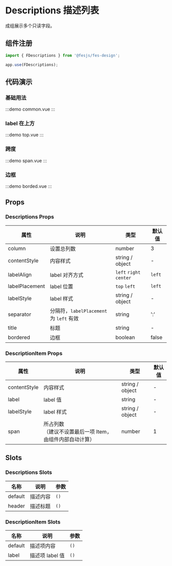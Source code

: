 # Descriptions 描述列表

成组展示多个只读字段。

## 组件注册

```js
import { FDescriptions } from '@fesjs/fes-design';

app.use(FDescriptions);
```

## 代码演示

### 基础用法

:::demo
common.vue
:::

### label 在上方

:::demo
top.vue
:::

### 跨度

:::demo
span.vue
:::

### 边框

:::demo
borded.vue
:::

## Props

### Descriptions Props

| 属性           | 说明                                    | 类型                    | 默认值 |
| -------------- | --------------------------------------- | ----------------------- | ------ |
| column         | 设置总列数                              | number                  | 3      |
| contentStyle   | 内容样式                                | string / object         | -      |
| labelAlign     | label 对齐方式                          | `left` `right` `center` | `left` |
| labelPlacement | label 位置                              | `top` `left`            | `left` |
| labelStyle     | label 样式                              | string / object         | -      |
| separator      | 分隔符，`labelPlacement` 为 `left` 有效 | string                  | ':'    |
| title          | 标题                                    | string                  | -      |
| bordered       | 边框                                    | boolean                 | false  |

### DescriptionItem Props

| 属性         | 说明                                                      | 类型            | 默认值 |
|--------------|----------------------------------------------------------|-----------------|--------|
| contentStyle | 内容样式                                                  | string / object | -      |
| label        | label 值                                                  | string          | -      |
| labelStyle   | label 样式                                                | string / object | -      |
| span         | 所占列数<br/>（建议不设置最后一项 Item，由组件内部自动计算） | number          | 1      |

## Slots

### Descriptions Slots

| 名称    | 说明     | 参数 |
| ------- | -------- | ---- |
| default | 描述内容 | `()` |
| header  | 描述标题 | `()` |

### DescriptionItem Slots

| 名称    | 说明            | 参数 |
| ------- | --------------- | ---- |
| default | 描述项内容      | `()` |
| label   | 描述项 label 值 | `()` |
